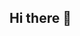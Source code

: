 ## Hi there 👋

<!--
**JieChunChen/JieChunChen** is a ✨ _special_ ✨ repository because its `README.md` (this file) appears on your GitHub profile.

Here are some ideas to get you started:

- 🔭 I’m currently working on ...
- 🌱 正在努力学习，致力成为一名前端技术专家。
- 👯 I’m looking to collaborate on ...
- 🤔 I’m looking for help with ...
- 💬 Ask me about ...
- 📫 欢迎联系我的邮箱jiechun_chen@qq.com,交流使我进步。
- 😄 Pronouns: ...
- ⚡ Fun fact: ...
